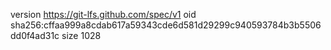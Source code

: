 version https://git-lfs.github.com/spec/v1
oid sha256:cffaa999a8cdab617a59343cde6d581d29299c940593784b3b5506dd0f4ad31c
size 1028
